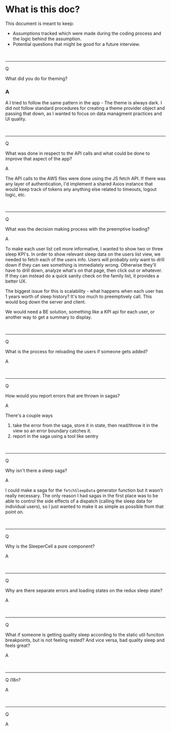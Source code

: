 # What is this doc?

This document is meant to keep:

- Assumptions tracked which were made during the coding process and the logic behind the assumption.
- Potential questions that might be good for a future interview.

<br>
<hr>

Q

What did you do for theming?

### A

A I tried to follow the same pattern in the app - The theme is always dark. I did not follow standard procedures for creating a theme provider object and passing that down, as I wanted to focus on data managment practices and UI quality.

<br>
<hr>

Q

What was done in respect to the API calls and what could be done to improve that aspect of the app?

A

The API calls to the AWS files were done using the JS fetch API. If there was any layer of authentication, I'd implement a shared Axios instance that would keep track of tokens any anything else related to timeouts, logout logic, etc.

<br>
<hr>

Q

What was the decision making process with the preemptive loading?

A

To make each user list cell more informative, I wanted to show two or three sleep KPI's. In order to show relevant sleep data on the users list view, we needed to fetch each of the users info. Users will probably only want to drill down if they can see something is immediately wrong. Otherwise they'll have to drill down, analyze what's on that page, then click out or whatever. If they can instead do a quick sanity check on the family list, it provides a better UX.

The biggest issue for this is scalability - what happens when each user has 1 years worth of sleep history? It's too much to preemptively call. This would bog down the server and client.

We would need a BE solution, something like a KPI api for each user, or another way to get a summary to display.

<br>
<hr>

Q

What is the process for reloading the users if someone gets added?

A

<br>
<hr>

Q

How would you report errors that are thrown in sagas?

A

There's a couple ways

1. take the error from the saga, store it in state, then read/throw it in the view so an error boundary catches it.
2. report in the saga using a tool like sentry

<br>
<hr>

Q

Why isn't there a sleep saga?

A

I could make a saga for the `fetchSleepData` generator function but it wasn't really necessary. The only reason I had sagas in the first place was to be able to control the side effects of a dispatch (calling the sleep data for individual users), so I just wanted to make it as simple as possible from that point on.

<br>
<hr>

Q

Why is the SleeperCell a pure component?

A

<br>
<hr>

Q

Why are there separate errors and loading states on the redux sleep state?

A

<br>
<hr>

Q

What if someone is getting quality sleep according to the static util funciton breakpoints, but is not feeling rested? And vice versa, bad quality sleep and feels great?

A

<br>
<hr>

Q
i18n?

A

<br>
<hr>

Q

A
